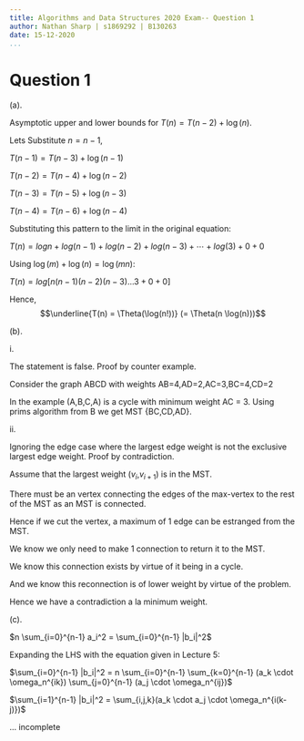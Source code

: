 ```yaml
---
title: Algorithms and Data Structures 2020 Exam-- Question 1
author: Nathan Sharp | s1869292 | B130263
date: 15-12-2020 
...
```



# Question 1

(a). 

Asymptotic upper and lower bounds for $T(n) =T(n-2) + \log(n)$.

Lets Substitute $n=n-1$,


$T(n-1)=T(n-3)+\log(n-1)$

$T(n-2)=T(n-4)+\log(n-2)$

$T(n-3)=T(n-5)+\log(n-3)$

$T(n-4)=T(n-6)+\log(n-4)$

Substituting this pattern to the limit in the original equation:

$T(n)=log n+log(n-1)+log(n-2)+log(n-3)+ \cdots + log(3)+0+0$

Using $\log(m)+\log(n) = \log(mn)$:

$T(n)=log[n(n-1)(n-2)(n-3)...3+0+0]$

Hence, 
$$\underline{T(n) = \Theta(\log(n!))} (= \Theta(n \log(n)))$$


(b).

i. 

The statement is false. Proof by counter example. 

Consider the graph ABCD with weights AB=4,AD=2,AC=3,BC=4,CD=2

In the example (A,B,C,A) is a cycle with minimum weight AC = 3. Using prims algorithm from B we get MST {BC,CD,AD}.


ii.

Ignoring the edge case where the largest edge weight is not the exclusive largest edge weight. Proof by contradiction. 

Assume that the largest weight ($v_{i}$,$v_{i+1}$) is in the MST.

There must be an vertex connecting the edges of the max-vertex to the rest of the MST as an MST is connected. 

Hence if we cut the vertex, a maximum of 1 edge can be estranged from the MST. 

We know we only need to make 1 connection to return it to the MST.

We know this connection exists by virtue of it being in a cycle. 

And we know this reconnection is of lower weight by virtue of the problem. 

Hence we have a contradiction a la minimum weight.

(c).

$n \sum_{i=0}^{n-1} a_i^2 = \sum_{i=0}^{n-1} |b_i|^2$

Expanding the LHS with the equation given in Lecture 5:

$\sum_{i=0}^{n-1} |b_i|^2 = n \sum_{i=0}^{n-1} \sum_{k=0}^{n-1} (a_k \cdot \omega_n^{ik}) \sum_{j=0}^{n-1} (a_j \cdot \omega_n^{ij})$

$\sum_{i=1}^{n-1} |b_i|^2 = \sum_{i,j,k}(a_k \cdot a_j \cdot \omega_n^{i(k-j)})$

... incomplete




